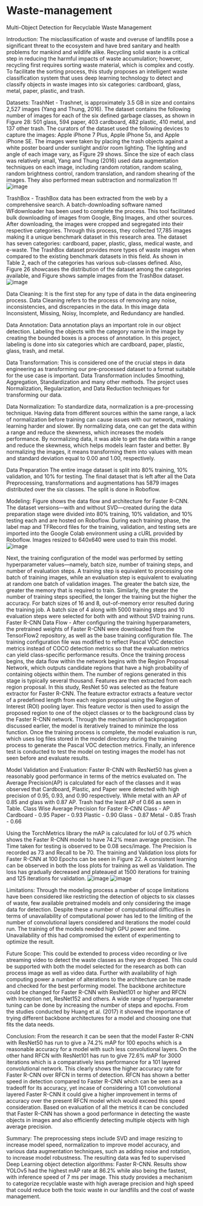 # Waste-management
Multi-Object Detection for Recyclable Waste Management

Introduction:
The misclassification of waste and overuse of landfills pose a significant threat to the
ecosystem and have bred sanitary and health problems for mankind and wildlife alike. Recycling
solid waste is a critical step in reducing the harmful impacts of waste accumulation; however,
recycling first requires sorting waste material, which is complex and costly. To facilitate the
sorting process, this study proposes an intelligent waste classification system that uses deep
learning technology to detect and classify objects in waste images into six categories: cardboard,
glass, metal, paper, plastic, and trash.

Datasets:
TrashNet - Trashnet, is approximately 3.5 GB in size and contains 2,527 images (Yang
and Thung, 2016). The dataset contains the following number of images for each of the six
defined garbage classes, as shown in Figure 28: 501 glass, 594 paper, 403 cardboard, 482 plastic,
410 metal, and 137 other trash. The curators of the dataset used the following devices to capture
the images: Apple iPhone 7 Plus, Apple iPhone 5s, and Apple iPhone SE. The images were taken
by placing the trash objects against a white poster board under sunlight and/or room lighting. The
lighting and angle of each image vary, as Figure 29 shows. Since the size of each class was
relatively small, Yang and Thung (2016) used data augmentation techniques on each image,
including random rotation, random scaling, random brightness control, random translation, and
random shearing of the images. They also performed mean subtraction and normalization
!!!![image](https://github.com/SadakhyaNarnur/Waste-management/assets/111921205/bea2ab15-f96b-4e89-a484-ab4b70649390)

TrashBox - TrashBox data has been extracted from the web by a comprehensive search. A
batch-downloading software named WFdownloader has been used to complete the process. This
tool facilitated bulk downloading of images from Google, Bing Images, and other sources. After
downloading, the images were cropped and segregated into their respective categories. Through
this process, they collected 17,785 images making it a unique benchmark dataset in this research
area. The dataset has seven categories: cardboard, paper, plastic, glass, medical waste, and
e-waste. The TrashBox dataset provides more types of waste images when compared to the
existing benchmark datasets in this field. As shown in Table 2, each of the categories has various
sub-classes defined. Also, Figure 26 showcases the distribution of the dataset among the
categories available, and Figure shows sample images from the TrashBox dataset.
![image](https://github.com/SadakhyaNarnur/Waste-management/assets/111921205/1a8dbe91-f938-473d-8d2a-7b42b7f1c47f)

Data Cleaning:
It is the first step for any type of data in the data engineering process. Data Cleaning
refers to the process of removing any noise, inconsistencies, and discrepancies in the data. In this
image data Inconsistent, Missing, Noisy, Incomplete, and Redundancy are handled.

Data Annotation:
Data annotation plays an important role in our object detection. Labeling the objects with
the category name in the image by creating the bounded boxes is a process of annotation. In this
project, labeling is done into six categories which are cardboard, paper, plastic, glass, trash, and
metal.

Data Transformation:
This is considered one of the crucial steps in data engineering as transforming our
pre-processed dataset to a format suitable for the use case is important. Data Transformation
includes Smoothing, Aggregation, Standardization and many other methods. The project uses
Normalization, Regularization, and Data Reduction techniques for transforming our data.

Data Normalization:
To standardize data, normalization is a pre-processing technique. Having data from
different sources within the same range, a lack of normalization before training can cause issues
with our network, making learning harder and slower. By normalizing data, one can get the data
within a range and reduce the skewness, which increases the models performance. By
normalizing data, it was able to get the data within a range and reduce the skewness, which helps
models learn faster and better. By normalizing the images, it means transforming them into
values with mean and standard deviation equal to 0.00 and 1.00, respectively.

Data Preparation
The entire image dataset is split into 80% training, 10% validation, and 10% for testing.
The final dataset that is left after all the Data Preprocessing, transformations and augmentations
has 5879 images distributed over the six classes. The split is done in Roboflow.

Modeling:
Figure shows the data flow and architecture for Faster R-CNN. The
dataset versions—with and without SVD—created during the data preparation stage were
divided into 80% training, 10% validation, and 10% testing each and are hosted on Roboflow.
During each training phase, the label map and TFRecord files for the training, validation, and
testing sets are imported into the Google Colab environment using a cURL provided by
Roboflow. Images resized to 640x640 were used to train this model.
![image](https://github.com/SadakhyaNarnur/Waste-management/assets/111921205/133cbc11-6a62-49d7-8577-071a6a5fc504)

Next, the training configuration of the model was performed by setting hyperparameter
values—namely, batch size, number of training steps, and number of evaluation steps. A training
step is equivalent to processing one batch of training images, while an evaluation step is
equivalent to evaluating at random one batch of validation images. The greater the batch size, the
greater the memory that is required to train. Similarly, the greater the number of training steps
specified, the longer the training but the higher the accuracy. For batch sizes of 16 and 8,
out-of-memory error resulted during the training job. A batch size of 4 along with 5000 training
steps and 10 evaluation steps were selected for both with and without SVD training runs.
Faster R-CNN Data Flow - After configuring the training hyperparameters, the pretrained weights of Faster R-CNN
were downloaded from the TensorFlow2 repository, as well as the base training configuration
file. The training configuration file was modified to reflect Pascal VOC detection metrics instead
of COCO detection metrics so that the evaluation metrics can yield class-specific performance
results.
Once the training process begins, the data flow within the network begins with the
Region Proposal Network, which outputs candidate regions that have a high probability of
containing objects within them. The number of regions generated in this stage is typically several
thousand. Features are then extracted from each region proposal. In this study, ResNet 50 was
selected as the feature extractor for Faster R-CNN. The feature extractor extracts a feature vector
of a predefined length from each region proposal using the Region of Interest (ROI) pooling layer. This feature vector is then used to assign the proposed region to one of the object classes
or to the background class by the Faster R-CNN network. Through the mechanism of
backpropagation discussed earlier, the model is iteratively trained to minimize the loss function.
Once the training process is complete, the model evaluation is run, which uses log files
stored in the model directory during the training process to generate the Pascal VOC detection
metrics. Finally, an inference test is conducted to test the model on testing images the model has
not seen before and evaluate results.

Model Validation and Evaluation:
Faster R-CNN with ResNet50 has given a reasonably good performance in terms of the
metrics evaluated on. The Average Precision(AP) is calculated for each of the classes and it was
observed that Cardboard, Plastic, and Paper were detected with high precision of 0.95, 0.93, and
0.90 respectively. While metal with an AP of 0.85 and glass with 0.87 AP. Trash had the least
AP of 0.66 as seen in Table.
Class Wise Average Precision for Faster R-CNN
Class - AP
Cardboard -  0.95
Paper - 0.93
Plastic - 0.90
Glass - 0.87
Metal - 0.85
Trash - 0.66

Using the TorchMetrics library the mAP is calculated for IoU of 0.75 which shows the
Faster R-CNN model to have 74.2% mean average precision. The Time taken for testing is
observed to be 0.08 secs/image. The Precision is recorded as 73 and Recall to be 70. The training
and Validation loss plots for Faster R-CNN at 100 Epochs can be seen in Figure 22. A consistent
learning can be observed in both the loss plots for training as well as Validation. The loss has
gradually decreased and plateaued at 1500 iterations for training and 125 iterations for
validation.
![image](https://github.com/SadakhyaNarnur/Waste-management/assets/111921205/3920b85f-2bab-44c8-8ed0-c54a9fae2165) ![image](https://github.com/SadakhyaNarnur/Waste-management/assets/111921205/ea7c522f-53d8-46e2-9014-1964033b0a90)

Limitations:
Through the modeling process a number of scope limitations have been considered like
restricting the detection of objects to six classes of waste, few available pretrained models and
only considering the image data for detection. Despite these a number of computational
difficulties in terms of unavailability of computational power has led to the limiting of the
number of convolutional layers considered and iterations the model could run. The training of
the models needed high GPU power and time. Unavailability of this had compromised the extent
of experimenting to optimize the result.

Future Scope: 
This could be extended to process video recording or live streaming video to detect the
waste classes as they are dropped. This could be supported with both the model selected for the
research as both can process image as well as video data. Further with availability of high
computing power a number of alterations to the architecture can be made and checked for the
best performing model. The backbone architecture could be changed for Faster R-CNN with
ResNet101 or higher and RFCN with Inception net, ResNet152 and others. A wide range of
hyperparameter tuning can be done by increasing the number of steps and epochs. From the
studies conducted by Huang et al. (2017) it showed the importance of trying different backbone
architectures for a model and choosing one that fits the data needs.

Conclusion:
From the research it can be seen that the model Faster R-CNN with ResNet50 has run to
give a 74.2% mAP for 100 epochs which is a reasonable accuracy for a model with such less
convolutional layers. On the other hand RFCN with ResNet101 has run to give 72.6% mAP for
3000 iterations which is a comparatively less performance for a 101 layered convolutional
network. This clearly shows the higher accuracy rate for Faster R-CNN over RFCN in terms of
detection. RFCN has shown a better speed in detection compared to Faster R-CNN which can be
seen as a tradeoff for its accuracy, yet incase of considering a 101 convolutional layered Faster
R-CNN it could give a higher improvement in terms of accuracy over the present RFCN model
which would exceed this speed consideration. Based on evaluation of all the metrics it can be
concluded that Faster R-CNN has shown a good performance in detecting the waste objects in
images and also efficiently detecting multiple objects with high average precision.

Summary:
The preprocessing steps include SVD and image resizing to
increase model speed, normalization to improve model accuracy, and various data augmentation
techniques, such as adding noise and rotation, to increase model robustness. The resulting data
was fed to supervised Deep Learning object detection algorithms: Faster R-CNN. 
Results show YOLOv5 had the highest mAP rate at 86.2% while also being
the fastest, with inference speed of 7 ms per image. This study provides a mechanism to
categorize recyclable waste with high average precision and high speed that could reduce both
the toxic waste in our landfills and the cost of waste management.
